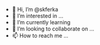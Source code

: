 - 👋 Hi, I’m @skferka
- 👀 I’m interested in ...
- 🌱 I’m currently learning 
- 💞️ I’m looking to collaborate on ...
- 📫 How to reach me ...

<!---
skferka/skferka is a ✨ special ✨ repository because its `README.md` (this file) appears on your GitHub profile.
You can click the Preview link to take a look at your changes.
--->
